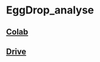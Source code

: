 # EggDrop_analyse
## [Colab](https://colab.research.google.com/drive/1PdjE0qlD_RCUwYhYZfZm0WYsisodKPNM?usp=sharing)
## [Drive](https://drive.google.com/drive/folders/1Ou23keJD0ODAi5ZX4t2FfGYE1J7_rRcO)

